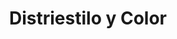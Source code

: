 ---
title: "Distriestilo y Color"
url: /castilla-la-nueva/distriestilo-y-color/
shop: cosméticos
---